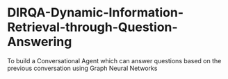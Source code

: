 # DIRQA-Dynamic-Information-Retrieval-through-Question-Answering

To build a Conversational Agent which can answer questions based on the previous conversation using Graph Neural Networks
